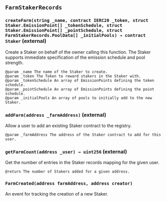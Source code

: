 ## `FarmStakerRecords`






### `createFarm(string _name, contract IERC20 _token, struct Staker.EmissionPoint[] _tokenSchedule, struct Staker.EmissionPoint[] _pointSchedule, struct FarmStakerRecords.PoolData[] _initialPools) → contract Staker` (external)

Create a Staker on behalf of the owner calling this function. The Staker
    supports immediate specification of the emission schedule and pool strength.

    @param _name The name of the Staker to create.
    @param _token The Token to reward stakers in the Staker with.
    @param _tokenSchedule An array of EmissionPoints defining the token schedule.
    @param _pointSchedule An array of EmissionPoints defining the point schedule.
    @param _initialPools An array of pools to initially add to the new Staker.



### `addFarm(address _farmAddress)` (external)

Allow a user to add an existing Staker contract to the registry.

    @param _farmAddress The address of the Staker contract to add for this user.



### `getFarmCount(address _user) → uint256` (external)

Get the number of entries in the Staker records mapping for the given user.

    @return The number of Stakers added for a given address.




### `FarmCreated(address farmAddress, address creator)`

An event for tracking the creation of a new Staker.



